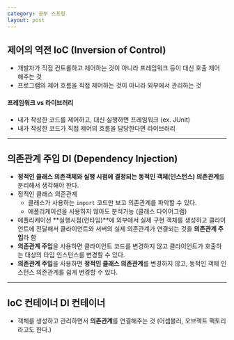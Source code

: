 ```yaml
---
category: 공부 스프링
layout: post
---
```

## 제어의 역전 IoC (Inversion of Control)
* 개발자가 직접 컨트롤하고 제어하는 것이 아니라 프레임워크 등이 대신 호출 제어 해주는 것
* 프로그램의 제어 흐름을 직접 제어하는 것이 아니라 외부에서 관리하는 것

#### 프레임워크 vs 라이브러리
* 내가 작성한 코드를 제어하고, 대신 실행하면 프레임워크 (ex. JUnit)
* 내가 작성한 코드가 직접 제어의 흐름을 담당한다면 라이브러리

---

## 의존관계 주입 DI (Dependency Injection)
* **정적인 클래스 의존객체와 실행 시점에 결정되는 동적인 객체(인스턴스) 의존관계**를 분리해서 생각해야 한다.
* 정적인 클래스 의존관계
  * 클래스가 사용하는 `import` 코드만 보고 의존관계를 파악할 수 있다.
  * 애플리케이션을 사용하지 않아도 분석가능 (클래스 다이어그램)
* 애플리케이션 **실행시점(런타임)**에 외부에서 실제 구현 객체를 생성하고 클라이언트에 전달해서 클라이언트와 서버의 실제 의존관계가 연결되는 것을 **의존관계 주입**라 함
* **의존관계 주입**을 사용하면 클라이언트 코드를 변경하지 않고 클라이언트가 호출하는 대상의 타입 인스턴스를 변경할 수 있다. 
* **의존관계 주입**을 사용하면 **정적인 클래스 의존관계**를 변경하지 않고, 동적인 객체 인스턴스 의존관계를 쉽게 변경할 수 있다. 

---

## IoC 컨테이너 **DI 컨테이너**
* 객체를 생성하고 관리하면서 **의존관계**를 연결해주는 것
(어셈블러, 오브젝트 팩토리 라고도 한다.)
